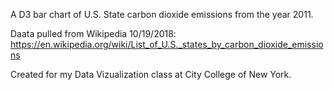 A D3 bar chart of U.S. State carbon dioxide emissions from the year 2011. 

Daata pulled from Wikipedia 10/19/2018:
https://en.wikipedia.org/wiki/List_of_U.S._states_by_carbon_dioxide_emissions

Created for my Data Vizualization class at City College of New York.
